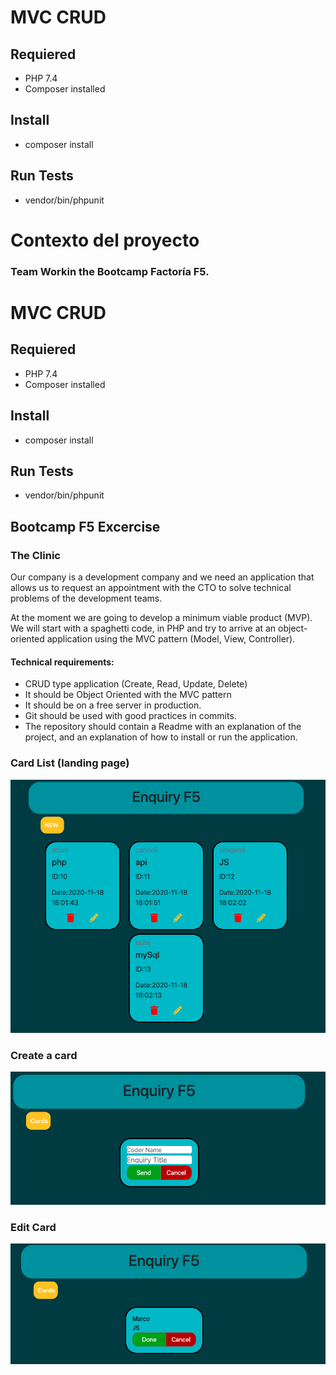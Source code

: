 # MVC CRUD

## Requiered

- PHP 7.4
- Composer installed

## Install

- composer install

## Run Tests

- vendor/bin/phpunit

# Contexto del proyecto

### Team Workin the Bootcamp Factoría F5.

# MVC CRUD

## Requiered

- PHP 7.4
- Composer installed

## Install

- composer install

## Run Tests

- vendor/bin/phpunit

## Bootcamp F5 Excercise

### The Clinic

Our company is a development company and we need an application that allows us to request an appointment with the CTO to solve technical problems of the development teams.

At the moment we are going to develop a minimum viable product (MVP). We will start with a spaghetti code, in PHP and try to arrive at an object-oriented application using the MVC pattern (Model, View, Controller).

#### Technical requirements:

- CRUD type application (Create, Read, Update, Delete)
- It should be Object Oriented with the MVC pattern
- It should be on a free server in production.
- Git should be used with good practices in commits.
- The repository should contain a Readme with an explanation of the project, and an explanation of how to install or run the application.

### Card List (landing page)

![](images/cardList.png)

### Create a card
![](images/newCard.png)

### Edit Card 
![](images/editCard.png)



